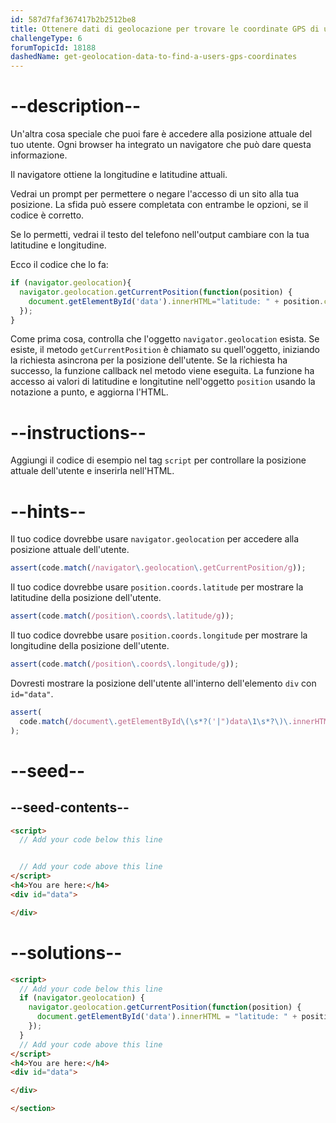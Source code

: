 ```yaml
---
id: 587d7faf367417b2b2512be8
title: Ottenere dati di geolocazione per trovare le coordinate GPS di un utente
challengeType: 6
forumTopicId: 18188
dashedName: get-geolocation-data-to-find-a-users-gps-coordinates
---
```


# --description--

Un'altra cosa speciale che puoi fare è accedere alla posizione attuale del tuo utente. Ogni browser ha integrato un navigatore che può dare questa informazione.

Il navigatore ottiene la longitudine e latitudine attuali.

Vedrai un prompt per permettere o negare l'accesso di un sito alla tua posizione. La sfida può essere completata con entrambe le opzioni, se il codice è corretto.

Se lo permetti, vedrai il testo del telefono nell'output cambiare con la tua latitudine e longitudine.

Ecco il codice che lo fa:

```js
if (navigator.geolocation){
  navigator.geolocation.getCurrentPosition(function(position) {
    document.getElementById('data').innerHTML="latitude: " + position.coords.latitude + "<br>longitude: " + position.coords.longitude;
  });
}
```

Come prima cosa, controlla che l'oggetto `navigator.geolocation` esista. Se esiste, il metodo `getCurrentPosition` è chiamato su quell'oggetto, iniziando la richiesta asincrona per la posizione dell'utente. Se la richiesta ha successo, la funzione callback nel metodo viene eseguita. La funzione ha accesso ai valori di latitudine e longitutine nell'oggetto `position` usando la notazione a punto, e aggiorna l'HTML.

# --instructions--

Aggiungi il codice di esempio nel tag `script` per controllare la posizione attuale dell'utente e inserirla nell'HTML.

# --hints--

Il tuo codice dovrebbe usare `navigator.geolocation` per accedere alla posizione attuale dell'utente.

```js
assert(code.match(/navigator\.geolocation\.getCurrentPosition/g));
```

Il tuo codice dovrebbe usare `position.coords.latitude` per mostrare la latitudine della posizione dell'utente.

```js
assert(code.match(/position\.coords\.latitude/g));
```

Il tuo codice dovrebbe usare `position.coords.longitude` per mostrare la longitudine della posizione dell'utente.

```js
assert(code.match(/position\.coords\.longitude/g));
```

Dovresti mostrare la posizione dell'utente all'interno dell'elemento `div` con `id="data"`.

```js
assert(
  code.match(/document\.getElementById\(\s*?('|")data\1\s*?\)\.innerHTML/g)
);
```

# --seed--

## --seed-contents--

```html
<script>
  // Add your code below this line


  // Add your code above this line
</script>
<h4>You are here:</h4>
<div id="data">

</div>
```

# --solutions--

```html
<script>
  // Add your code below this line
  if (navigator.geolocation) {
    navigator.geolocation.getCurrentPosition(function(position) {
      document.getElementById('data').innerHTML = "latitude: " + position.coords.latitude + "<br>longitude: " + position.coords.longitude;
    });
  }
  // Add your code above this line
</script>
<h4>You are here:</h4>
<div id="data">

</div>

</section>
```
